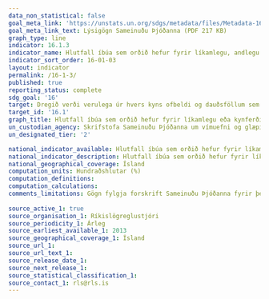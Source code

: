 ```yaml
---
data_non_statistical: false
goal_meta_link: 'https://unstats.un.org/sdgs/metadata/files/Metadata-16-01-03.pdf '
goal_meta_link_text: Lýsigögn Sameinuðu Þjóðanna (PDF 217 KB)
graph_type: line
indicator: 16.1.3
indicator_name: Hlutfall íbúa sem orðið hefur fyrir líkamlegu, andlegu eða kynferðislegu ofbeldi á síðastliðnum 12 mánuðum.
indicator_sort_order: 16-01-03
layout: indicator
permalink: /16-1-3/
published: true
reporting_status: complete
sdg_goal: '16'
target: Dregið verði verulega úr hvers kyns ofbeldi og dauðsföllum sem rekja má til þess.
target_id: '16.1'
graph_title: Hlutfall íbúa sem orðið hefur fyrir líkamlegu eða kynferðislegu ofbeldi á síðastliðnum 12 mánuðum.
un_custodian_agency: Skrifstofa Sameinuðu Þjóðanna um vímuefni og glæpi (UNODC)
un_designated_tier: '2'

national_indicator_available: Hlutfall íbúa sem orðið hefur fyrir líkamlegu eða kynferðislegu ofbeldi á síðastliðnum 12 mánuðum.
national_indicator_description: Hlutfall íbúa sem orðið hefur fyrir líkamlegu eða kynferðislegu ofbeldi á síðastliðnum 12 mánuðum.
national_geographical_coverage: Ísland
computation_units: Hundraðshlutar (%)
computation_definitions: 
computation_calculations:
comments_limitations: Gögn fylgja forskrift Sameinuðu Þjóðanna fyrir þennan mælikvarða. Þessi mælikvarði var fundinn í samstarfi við sérfræðinga í málefninu.
  
source_active_1: true
source_organisation_1: Ríkislögreglustjóri
source_periodicity_1: Árleg
source_earliest_available_1: 2013
source_geographical_coverage_1: Ísland 
source_url_1: 
source_url_text_1: 
source_release_date_1: 
source_next_release_1: 
source_statistical_classification_1: 
source_contact_1: rls@rls.is
---
```

